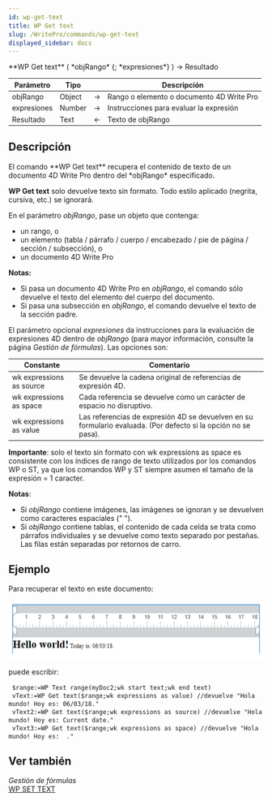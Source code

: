 ```yaml
---
id: wp-get-text
title: WP Get text
slug: /WritePro/commands/wp-get-text
displayed_sidebar: docs
---
```


<!--REF #_command_.WP Get text.Syntax-->**WP Get text** ( *objRango* {; *expresiones*} ) -> Resultado<!-- END REF-->
<!--REF #_command_.WP Get text.Params-->
| Parámetro | Tipo |  | Descripción |
| --- | --- | --- | --- |
| objRango | Object | &#8594;  | Rango o elemento o documento 4D Write Pro |
| expresiones | Number | &#8594;  | Instrucciones para evaluar la expresión |
| Resultado | Text | &#8592; | Texto de objRango |

<!-- END REF-->

## Descripción 

<!--REF #_command_.WP Get text.Summary-->El comando **WP Get text** recupera el contenido de texto de un documento 4D Write Pro dentro del *objRango* especificado.<!-- END REF-->

**WP Get text** solo devuelve texto sin formato. Todo estilo aplicado (negrita, cursiva, etc.) se ignorará.

En el parámetro *objRango*, pase un objeto que contenga:

* un rango, o
* un elemento (tabla / párrafo / cuerpo / encabezado / pie de página / sección / subsección), o
* un documento 4D Write Pro

**Notas:** 

* Si pasa un documento 4D Write Pro en *objRango*, el comando sólo devuelve el texto del elemento del cuerpo del documento.
* Si pasa una subsección en *objRango*, el comando devuelve el texto de la sección padre.

El parámetro opcional *expresiones* da instrucciones para la evaluación de expresiones 4D dentro de *objRango* (para mayor información, consulte la página *Gestión de fórmulas*). Las opciones son:

| Constante                | Comentario                                                                                                     |
| ------------------------ | -------------------------------------------------------------------------------------------------------------- |
| wk expressions as source | Se devuelve la cadena original de referencias de expresión 4D.                                                 |
| wk expressions as space  | Cada referencia se devuelve como un carácter de espacio no disruptivo.                                         |
| wk expressions as value  | Las referencias de expresión 4D se devuelven en su formulario evaluada. (Por defecto si la opción no se pasa). |

**Importante**: solo el texto sin formato con wk expressions as space es consistente con los índices de rango de texto utilizados por los comandos WP o ST, ya que los comandos WP y ST siempre asumen el tamaño de la expresión = 1 caracter.

**Notas**: 

* Si *objRango* contiene imágenes, las imágenes se ignoran y se devuelven como caracteres espaciales (" ").
* Si *objRango* contiene tablas, el contenido de cada celda se trata como párrafos individuales y se devuelve como texto separado por pestañas. Las filas están separadas por retornos de carro.

## Ejemplo 

Para recuperar el texto en este documento:

![](../../assets/en/WritePro/commands/pict3772381.en.png)

puede escribir:

```4d
 $range:=WP Text range(myDoc2;wk start text;wk end text)
 vText:=WP Get text($range;wk expressions as value) //devuelve "Hola mundo! Hoy es: 06/03/18."
 vText2:=WP Get text($range;wk expressions as source) //devuelve "Hola mundo! Hoy es: Current date."
 vText3:=WP Get text($range;wk expressions as space) //devuelve "Hola mundo! Hoy es:  ."
```

## Ver también 

*Gestión de fórmulas*  
[WP SET TEXT](wp-set-text.md)  